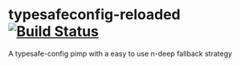 typesafeconfig-reloaded [![Build Status](https://travis-ci.org/raymanoz/careless.svg?branch=master)](https://travis-ci.org/raymanoz/careless)
=======================

A typesafe-config pimp with a easy to use n-deep fallback strategy
